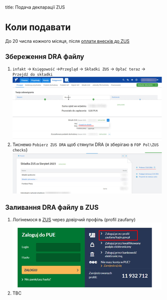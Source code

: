 title: Подача декларації ZUS 

# Коли подавати

До 20 числа кожного місяця, після [оплати внесків до ZUS](/routine/zus)

## Збереження DRA файлу

1. `infakt` -> `Księgowość` ->`Przegląd` -> `Składki ZUS` -> `Opłać teraz` -> `Przejdź do składki`
<a>![alt taxes tab](../img/zus_dra/select_skladka.jpg) </a>
2. Тиснемо `Pobierz ZUS DRA` щоб стянути DRA (я зберігаю в `FOP Pol\ZUS checks`)
<a>![alt taxes tab](../img/zus_dra/download_dra_from_infakt.jpg) </a>

## Заливання DRA файлу в ZUS
1. Логінемося в [ZUS](https://www.zus.pl/portal/logowanie.npi) через довірчий профіль (profil zaufany)
<a>![alt taxes tab](../img/zus_dra/zus_log_in.jpg) </a>
2. TBC